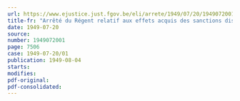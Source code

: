 ```yaml
---
url: https://www.ejustice.just.fgov.be/eli/arrete/1949/07/20/1949072001/justel
title-fr: "Arrêté du Régent relatif aux effets acquis des sanctions disciplinaires prononcées à charge des agents de l'Etat par les secrétaires généraux ou sous leur autorité du chef d'abandon de poste et annulés par l'arrêté-loi du 5 mai 1944 ou rayées par arrêté du Régent du 25 octobre 1945"
date: 1949-07-20
source:
number: 1949072001
page: 7506
case: 1949-07-20/01
publication: 1949-08-04
starts:
modifies:
pdf-original:
pdf-consolidated:
---
```


